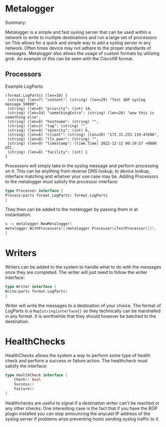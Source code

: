 # Metalogger

Summary:

Metalogger is a simple and fast syslog server that can be used within a network to write to multiple destinations and
run a large set of processors on
This allows for a quick and simple way to add a syslog server in any network. Often times device may 
not adhere to the proper standards of messages. Metalogger also allows the usage of custom formats by utilizing
grok. An example of this can be seen with the CiscoXR format. 

## Processors

Example LogParts:

```
(format.LogParts) (len=10) {
 (string) (len=7) "content": (string) (len=29) "Test UDP syslog message 50000",
 (string) (len=8) "priority": (int) 14,
 (string) (len=14) "somethingExtra": (string) (len=26) "wow this is something else",
 (string) (len=8) "hostname": (string) "",
 (string) (len=3) "tag": (string) "",
 (string) (len=8) "severity": (int) 6,
 (string) (len=6) "client": (string) (len=20) "172.31.255.119:47690",
 (string) (len=8) "tls_peer": (string) "",
 (string) (len=9) "timestamp": (time.Time) 2022-12-12 00:19:57 +0000 UTC,
 (string) (len=8) "facility": (int) 1
}
```

Processors will simply take in the syslog message and perform processing on it. This can be anything
from reverse DNS lookup, to device lookup, interface matching and whatver your use case may be. Adding
Processors to the metalogger must satisfy the processor interface:

```go
type Processor interface {
Process(parts format.LogParts) format.LogParts
}

```

They then can be added to the metalogger by passing them in at instantiation.

```go
s := metalogger.NewMetalogger(
metalogger.WithProcessors([]metalogger.Processor{&TestProcessor{}}),
}

```

# Writers

Writers can be added to the system to handle what to do with the messages once
they are completed. The writer will just need to follow the writer interface:

```go
type Writer interface {
Write(parts format.LogParts)
}
```

Writer will write the messages to a destination of your choice. The format of
LogParts is a `Map[string]interface{}` so they technically can be marshalled in any
format. It is worthwhile that they should however be batched to the destination.

# HealthChecks

HealthChecks allows the system a way to perform some type of health check and perform a
success or failure action. The healthcheck must satisfy the interface:

```go 
type HealthCheck interface {
	Check() bool
	Success()
	Failure()
}
```

Healthchecks are useful to signal if a destination writer can't be reached or any other checks.
One interesting case is the fact that if you have the BGP plugin installed you can stop
announcing the anycast IP address of the syslog server if problems arise preventing hosts
sending syslog traffic to it. 